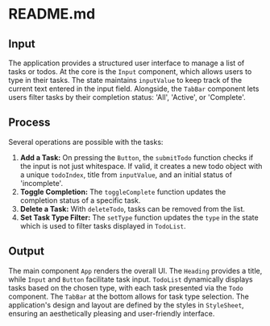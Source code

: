# README.md

## Input
The application provides a structured user interface to manage a list of tasks or todos. At the core is the `Input` component, which allows users to type in their tasks. The state maintains `inputValue` to keep track of the current text entered in the input field. Alongside, the `TabBar` component lets users filter tasks by their completion status: 'All', 'Active', or 'Complete'.

## Process
Several operations are possible with the tasks:
1. **Add a Task:** On pressing the `Button`, the `submitTodo` function checks if the input is not just whitespace. If valid, it creates a new todo object with a unique `todoIndex`, title from `inputValue`, and an initial status of 'incomplete'.
2. **Toggle Completion:** The `toggleComplete` function updates the completion status of a specific task.
3. **Delete a Task:** With `deleteTodo`, tasks can be removed from the list.
4. **Set Task Type Filter:** The `setType` function updates the `type` in the state which is used to filter tasks displayed in `TodoList`.

## Output
The main component `App` renders the overall UI. The `Heading` provides a title, while `Input` and `Button` facilitate task input. `TodoList` dynamically displays tasks based on the chosen type, with each task presented via the `Todo` component. The `TabBar` at the bottom allows for task type selection. The application's design and layout are defined by the styles in `StyleSheet`, ensuring an aesthetically pleasing and user-friendly interface.
